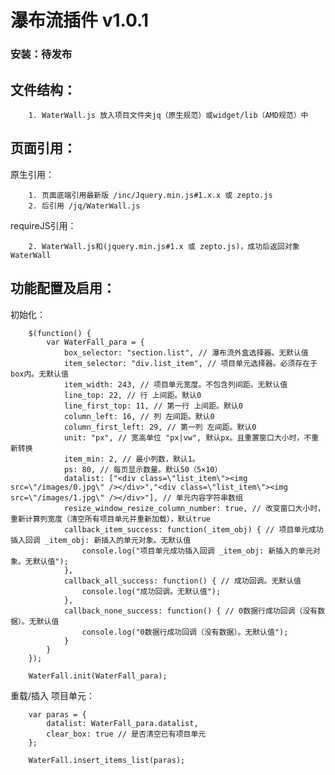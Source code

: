 # 瀑布流插件 v1.0.1
### 安装：待发布

文件结构：
-------------

		1. WaterWall.js 放入项目文件夹jq（原生规范）或widget/lib（AMD规范）中

页面引用：
-------------

原生引用：

		1. 页面底端引用最新版 /inc/Jquery.min.js#1.x.x 或 zepto.js
		2. 后引用 /jq/WaterWall.js

requireJS引用：
        
        2. WaterWall.js和(jquery.min.js#1.x 或 zepto.js)，成功后返回对象WaterWall


功能配置及启用：
--------------

初始化：

		$(function() {
			var WaterFall_para = {
                box_selector: "section.list", // 瀑布流外盒选择器。无默认值
                item_selector: "div.list_item", // 项目单元选择器。必须存在于box内。无默认值
                item_width: 243, // 项目单元宽度。不包含列间距。无默认值
                line_top: 22, // 行 上间距。默认0
                line_first_top: 11, // 第一行 上间距。默认0
                column_left: 16, // 列 左间距。默认0
                column_first_left: 29, // 第一列 左间距。默认0
                unit: "px", // 宽高单位 "px|vw", 默认px。且重置窗口大小时，不重新转换
                item_min: 2, // 最小列数，默认1。
                ps: 80, // 每页显示数量。默认50（5×10）
                datalist: ["<div class=\"list_item\"><img src=\"/images/0.jpg\" /></div>","<div class=\"list_item\"><img src=\"/images/1.jpg\" /></div>"], // 单元内容字符串数组
                resize_window_resize_column_number: true, // 改变窗口大小时，重新计算列宽度（清空所有项目单元并重新加载），默认true
                callback_item_success: function(_item_obj) { // 项目单元成功插入回调 _item_obj: 新插入的单元对象。无默认值
                    console.log("项目单元成功插入回调 _item_obj: 新插入的单元对象。无默认值");
                },
                callback_all_success: function() { // 成功回调。无默认值
                    console.log("成功回调。无默认值");
                },
                callback_none_success: function() { // 0数据行成功回调（没有数据）。无默认值
                    console.log("0数据行成功回调（没有数据）。无默认值");
                }
            }
	    });

		WaterFall.init(WaterFall_para);

重载/插入 项目单元：

		var paras = {
			datalist: WaterFall_para.datalist,
			clear_box: true // 是否清空已有项目单元
		};

		WaterFall.insert_items_list(paras);

